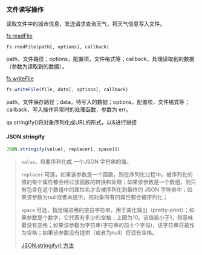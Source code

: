 ### 文件读写操作

读取文件中的城市信息，发送请求查询天气，将天气信息写入文件。



[fs.readFile](http://nodejs.cn/api/fs.html#fs_fs_readfile_path_options_callback) 

```
fs.readFile(path[, options], callback)
```

path，文件路径；options，配置项，文件格式等；callback，处理读取到的数据（参数为读取到的数据）。



[fs.writeFile](http://nodejs.cn/api/fs.html#fs_fs_writefile_file_data_options_callback)

```javascript
fs.writeFile(file, data[, options], callback)
```

path，文件保存路径；data，待写入的数据；options，配置项，文件格式等；callback，写入操作异常时的处理函数，参数为 err。



qs.stringify()将对象序列化成URL的形式，以&进行拼接 



#### JSON.stringify

```javascript
JSON.stringify(value[, replacer[, space]])
```

> `value`，将要序列化成 一个JSON 字符串的值。
>
> `replacer` 可选，如果该参数是一个函数，则在序列化过程中，被序列化的值的每个属性都会经过该函数的转换和处理；如果该参数是一个数组，则只有包含在这个数组中的属性名才会被序列化到最终的 JSON 字符串中；如果该参数为null或者未提供，则对象所有的属性都会被序列化；
>
> `space` 可选，指定缩进用的空白字符串，用于美化输出（pretty-print）；如果参数是个数字，它代表有多少的空格；上限为10。该值若小于1，则意味着没有空格；如果该参数为字符串(字符串的前十个字母)，该字符串将被作为空格；如果该参数没有提供（或者为null）将没有空格。
>
> [JSON.stringify() 方法](https://developer.mozilla.org/zh-CN/docs/Web/JavaScript/Reference/Global_Objects/JSON/stringify)